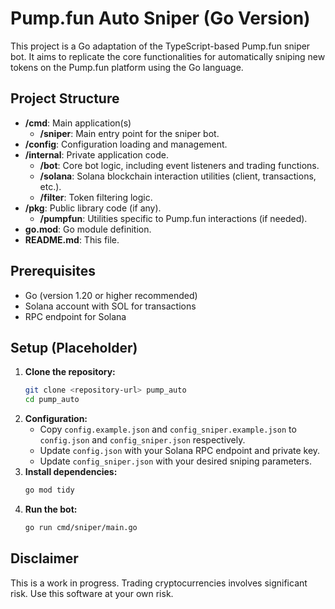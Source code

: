 # Pump.fun Auto Sniper (Go Version)

This project is a Go adaptation of the TypeScript-based Pump.fun sniper bot.
It aims to replicate the core functionalities for automatically sniping new tokens on the Pump.fun platform using the Go language.

## Project Structure

- **/cmd**: Main application(s)
  - **/sniper**: Main entry point for the sniper bot.
- **/config**: Configuration loading and management.
- **/internal**: Private application code.
  - **/bot**: Core bot logic, including event listeners and trading functions.
  - **/solana**: Solana blockchain interaction utilities (client, transactions, etc.).
  - **/filter**: Token filtering logic.
- **/pkg**: Public library code (if any).
  - **/pumpfun**: Utilities specific to Pump.fun interactions (if needed).
- **go.mod**: Go module definition.
- **README.md**: This file.

## Prerequisites

- Go (version 1.20 or higher recommended)
- Solana account with SOL for transactions
- RPC endpoint for Solana

## Setup (Placeholder)

1.  **Clone the repository:**
    ```bash
    git clone <repository-url> pump_auto
    cd pump_auto
    ```
2.  **Configuration:**
    - Copy `config.example.json` and `config_sniper.example.json` to `config.json` and `config_sniper.json` respectively.
    - Update `config.json` with your Solana RPC endpoint and private key.
    - Update `config_sniper.json` with your desired sniping parameters.
3.  **Install dependencies:**
    ```bash
    go mod tidy
    ```
4.  **Run the bot:**
    ```bash
    go run cmd/sniper/main.go
    ```

## Disclaimer

This is a work in progress. Trading cryptocurrencies involves significant risk. Use this software at your own risk. 